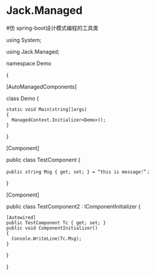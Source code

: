 # Jack.Managed

#仿 spring-boot设计模式编程的工具类

using System;

using Jack.Managed;

namespace Demo

{

  [AutoManagedComponents]
  
  class Demo
  {
  
    static void Main(string[]args)
    {
      ManagedContext.Initializer<Demo>();
    }
  
  }
  
  [Component]
  
  public class TestComponent
  {
  
    public string Msg { get; set; } = “this is message!”；
    
  }
  
  [Component]
  
  public class TestComponent2 : IComponentInitializer
  {
  
    [Autowired]
    public TestComponent Tc { get; set; }
    public void ComponentInitializer()
    {
      Console.WriteLine(Tc.Msg);
    }
  
  }
  
}
